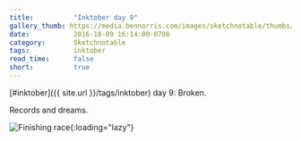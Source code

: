 ```yaml
---
title:          "Inktober day 9"
gallery_thumb: https://media.bennorris.com/images/sketchnotable/thumbs/inktober-day-09.jpg
date:           2016-10-09 16:14:00-0700
category:       Sketchnotable
tags:           inktober
read_time:      false
short:          true
---
```

[#inktober]({{ site.url }}/tags/inktober) day 9: Broken.

Records and dreams.

![Finishing race](https://media.bennorris.com/images/sketchnotable/inktober-2016/inktober-day-09.jpg){:loading="lazy"}
